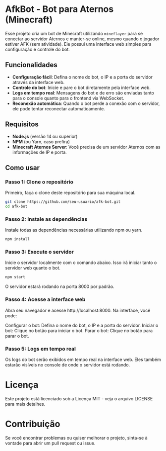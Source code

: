 # AfkBot - Bot para Aternos (Minecraft)

Esse projeto cria um bot de Minecraft utilizando `mineflayer` para se conectar ao servidor Aternos e manter-se online, mesmo quando o jogador estiver AFK (sem atividade). Ele possui uma interface web simples para configuração e controle do bot.

## Funcionalidades

- **Configuração fácil**: Defina o nome do bot, o IP e a porta do servidor através da interface web.
- **Controle do bot**: Inicie e pare o bot diretamente pela interface web.
- **Logs em tempo real**: Mensagens do bot e de erro são enviadas tanto para o console quanto para o frontend via WebSocket.
- **Reconexão automática**: Quando o bot perde a conexão com o servidor, ele pode tentar reconectar automaticamente.

## Requisitos

- **Node.js** (versão 14 ou superior)
- **NPM** (ou Yarn, caso prefira)
- **Minecraft Aternos Server**: Você precisa de um servidor Aternos com as informações de IP e porta.

## Como usar

### Passo 1: Clone o repositório

Primeiro, faça o clone deste repositório para sua máquina local.

```bash
git clone https://github.com/seu-usuario/afk-bot.git
cd afk-bot
```

### Passo 2: Instale as dependências

Instale todas as dependências necessárias utilizando npm ou yarn.

```bash
npm install
```
### Passo 3: Execute o servidor

Inicie o servidor localmente com o comando abaixo. Isso irá iniciar tanto o servidor web quanto o bot.

```bash
npm start
```

O servidor estará rodando na porta 8000 por padrão.

### Passo 4: Acesse a interface web

Abra seu navegador e acesse http://localhost:8000. Na interface, você pode:

Configurar o bot: Defina o nome do bot, o IP e a porta do servidor.
Iniciar o bot: Clique no botão para iniciar o bot.
Parar o bot: Clique no botão para parar o bot.

### Passo 5: Logs em tempo real

Os logs do bot serão exibidos em tempo real na interface web. Eles também estarão visíveis no console de onde o servidor está rodando.

# Licença
Este projeto está licenciado sob a Licença MIT - veja o arquivo LICENSE para mais detalhes.

# Contribuição
Se você encontrar problemas ou quiser melhorar o projeto, sinta-se à vontade para abrir um pull request ou issue.
